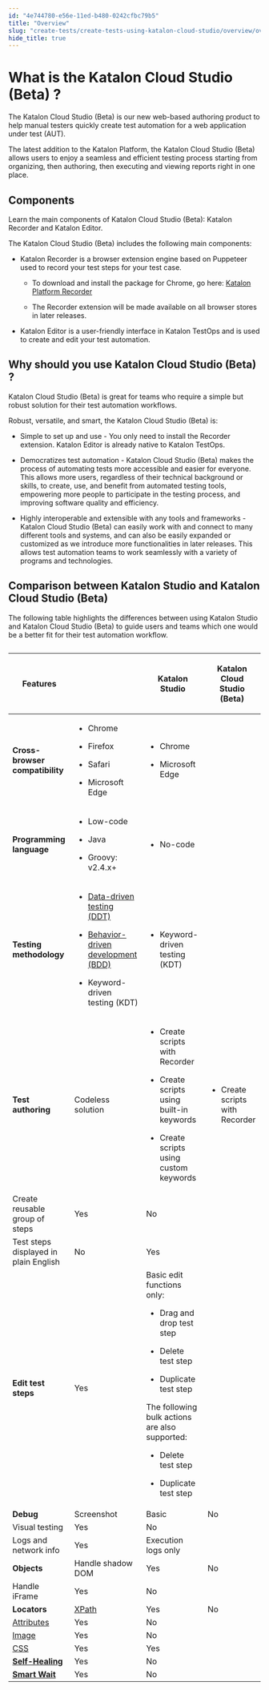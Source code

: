 ```yaml
---
id: "4e744780-e56e-11ed-b480-0242cfbc79b5"
title: "Overview"
slug: "create-tests/create-tests-using-katalon-cloud-studio/overview/overview"
hide_title: true
---
```


# <a id="concept-5127" class="anchor_top_offset"/><a id="ariaid-title1" class="anchor_top_offset"/>What is the <span xmlns="http://www.w3.org/1999/xhtml" className="ph">Katalon Cloud Studio (Beta)</span> ?

<p xmlns="http://www.w3.org/1999/xhtml" className="shortdesc">The <span className="ph">Katalon Cloud Studio (Beta)</span> is our new web-based authoring product to help manual testers quickly create test automation for a web application under test (AUT). </p> 
<p xmlns="http://www.w3.org/1999/xhtml" className="p">The latest addition to the <span className="ph">Katalon Platform</span>, the <span className="ph">Katalon Cloud Studio (Beta)</span> allows users to enjoy a seamless and efficient testing process starting from organizing, then authoring, then executing and viewing reports right in one place.</p> 

## <a id="concept-5127" class="anchor_top_offset"/>Components

<p xmlns="http://www.w3.org/1999/xhtml" className="shortdesc">Learn the main components of <span className="ph">Katalon Cloud Studio (Beta)</span>: <span className="ph">Katalon Recorder</span> and <span className="ph">Katalon Editor</span>.</p> 
<p xmlns="http://www.w3.org/1999/xhtml" className="p">The <span className="ph">Katalon Cloud Studio (Beta)</span> includes the following main components:</p> 
<ul xmlns="http://www.w3.org/1999/xhtml" className="ul"><li className="li"><p className="p"><span className="ph">Katalon Recorder</span> is a browser extension engine based on Puppeteer used to record your test steps for your test case.</p><ul className="ul"><li className="li"><p className="p"> To download and install the package for Chrome, go here: <a className="xref j-external-link" href="https://chrome.google.com/webstore/detail/katalon-platform-recorder/elnoebihidlheoapfooeobbpmjgebpcj/" target="_blank">Katalon Platform Recorder</a></p></li><li className="li"><p className="p">The Recorder extension will be made available on all browser stores in later releases.</p></li></ul></li><li className="li"><p className="p"><span className="ph">Katalon Editor</span> is a user-friendly interface in <span className="ph">Katalon TestOps</span> and is used to create and edit your test automation.</p></li></ul> 

## <a id="concept-5127" class="anchor_top_offset"/>Why should you use <span xmlns="http://www.w3.org/1999/xhtml" className="ph">Katalon Cloud Studio (Beta)</span> ?

<p xmlns="http://www.w3.org/1999/xhtml" className="shortdesc"><span className="ph">Katalon Cloud Studio (Beta)</span> is great for teams who require a simple but robust solution for their test automation workflows.</p> 
<div xmlns="http://www.w3.org/1999/xhtml" className="p">Robust, versatile, and smart, the <span className="ph">Katalon Cloud Studio (Beta)</span> is:<ul className="ul"><li className="li"><p className="p">Simple to set up and use - You only need to install the Recorder extension. <span className="ph">Katalon Editor</span> is already native to <span className="ph">Katalon TestOps</span>.</p></li><li className="li"><p className="p">Democratizes test automation - <span className="ph">Katalon Cloud Studio (Beta)</span> makes the process of automating tests more accessible and easier for everyone. This allows more users, regardless of their technical background or skills, to create, use, and benefit from automated testing tools, empowering more people to participate in the testing process, and improving software quality and efficiency.</p></li><li className="li"><p className="p">Highly interoperable and extensible with any tools and frameworks - <span className="ph">Katalon Cloud Studio (Beta)</span> can easily work with and connect to many different tools and systems, and can also be easily expanded or customized as we introduce more functionalities in later releases. This allows test automation teams to work seamlessly with a variety of programs and technologies.</p></li></ul></div>

## <a id="concept-5127" class="anchor_top_offset"/>Comparison between <span xmlns="http://www.w3.org/1999/xhtml" className="ph">Katalon Studio</span>  and <span xmlns="http://www.w3.org/1999/xhtml" className="ph">Katalon Cloud Studio (Beta)</span> 

<p xmlns="http://www.w3.org/1999/xhtml" className="shortdesc">The following table highlights the differences between using <span className="ph">Katalon Studio</span> and <span className="ph">Katalon Cloud Studio (Beta)</span> to guide users and teams which one would be a better fit for their test automation workflow.</p> 
<div xmlns="http://www.w3.org/1999/xhtml" className="p"><table className="table anchor_top_offset" id="concept-5127__212249c0-0027-4806-a362-6ef8dd648122"><caption /><colgroup><col style={{width: '25%'}} /><col style={{width: '25%'}} /><col style={{width: '25%'}} /><col style={{width: '25%'}} /></colgroup><thead className="thead"><tr className><th className="entry anchor_top_offset" id="concept-5127__212249c0-0027-4806-a362-6ef8dd648122__entry__1">Features</th><th className="entry anchor_top_offset" id="concept-5127__212249c0-0027-4806-a362-6ef8dd648122__entry__2" /><th className="entry anchor_top_offset" id="concept-5127__212249c0-0027-4806-a362-6ef8dd648122__entry__3"><span className="ph">Katalon Studio</span> </th><th className="entry anchor_top_offset" id="concept-5127__212249c0-0027-4806-a362-6ef8dd648122__entry__4"><p className="p"><span className="ph">Katalon Cloud Studio (Beta)</span> </p></th></tr></thead><tbody className="tbody"><tr className><td className="entry" headers="concept-5127__212249c0-0027-4806-a362-6ef8dd648122__entry__1 concept-5127__212249c0-0027-4806-a362-6ef8dd648122__entry__2 concept-5127__212249c0-0027-4806-a362-6ef8dd648122__entry__3 concept-5127__212249c0-0027-4806-a362-6ef8dd648122__entry__4 " colSpan={2}><strong className="ph b">Cross-browser compatibility</strong></td><td className="entry" headers="concept-5127__212249c0-0027-4806-a362-6ef8dd648122__entry__1 concept-5127__212249c0-0027-4806-a362-6ef8dd648122__entry__2 concept-5127__212249c0-0027-4806-a362-6ef8dd648122__entry__3 concept-5127__212249c0-0027-4806-a362-6ef8dd648122__entry__4 "><ul className="ul"><li className="li"><p className="p">Chrome</p></li><li className="li"><p className="p">Firefox</p></li><li className="li"><p className="p">Safari</p></li><li className="li"><p className="p">Microsoft Edge</p></li></ul></td><td className="entry" headers="concept-5127__212249c0-0027-4806-a362-6ef8dd648122__entry__1 concept-5127__212249c0-0027-4806-a362-6ef8dd648122__entry__2 concept-5127__212249c0-0027-4806-a362-6ef8dd648122__entry__3 concept-5127__212249c0-0027-4806-a362-6ef8dd648122__entry__4 "><ul className="ul"><li className="li"><p className="p">Chrome</p></li><li className="li"><p className="p">Microsoft Edge</p></li></ul></td></tr><tr className><td className="entry" headers="concept-5127__212249c0-0027-4806-a362-6ef8dd648122__entry__1 concept-5127__212249c0-0027-4806-a362-6ef8dd648122__entry__2 concept-5127__212249c0-0027-4806-a362-6ef8dd648122__entry__3 concept-5127__212249c0-0027-4806-a362-6ef8dd648122__entry__4 " colSpan={2}><strong className="ph b">Programming language</strong></td><td className="entry" headers="concept-5127__212249c0-0027-4806-a362-6ef8dd648122__entry__1 concept-5127__212249c0-0027-4806-a362-6ef8dd648122__entry__2 concept-5127__212249c0-0027-4806-a362-6ef8dd648122__entry__3 concept-5127__212249c0-0027-4806-a362-6ef8dd648122__entry__4 "><ul className="ul"><li className="li"><p className="p">Low-code</p></li><li className="li"><p className="p">Java</p></li><li className="li"><p className="p">Groovy: v2.4.x+</p></li></ul></td><td className="entry" headers="concept-5127__212249c0-0027-4806-a362-6ef8dd648122__entry__1 concept-5127__212249c0-0027-4806-a362-6ef8dd648122__entry__2 concept-5127__212249c0-0027-4806-a362-6ef8dd648122__entry__3 concept-5127__212249c0-0027-4806-a362-6ef8dd648122__entry__4 "><ul className="ul"><li className="li"><p className="p">No-code</p></li></ul></td></tr><tr className><td className="entry" headers="concept-5127__212249c0-0027-4806-a362-6ef8dd648122__entry__1 concept-5127__212249c0-0027-4806-a362-6ef8dd648122__entry__2 concept-5127__212249c0-0027-4806-a362-6ef8dd648122__entry__3 concept-5127__212249c0-0027-4806-a362-6ef8dd648122__entry__4 " colSpan={2}><strong className="ph b">Testing methodology</strong></td><td className="entry" headers="concept-5127__212249c0-0027-4806-a362-6ef8dd648122__entry__1 concept-5127__212249c0-0027-4806-a362-6ef8dd648122__entry__2 concept-5127__212249c0-0027-4806-a362-6ef8dd648122__entry__3 concept-5127__212249c0-0027-4806-a362-6ef8dd648122__entry__4 "><ul className="ul"><li className="li"><p className="p"><a className="xref" href="/docs/create-tests/data-driven-testing/data-driven-testing-with-katalon-studio">Data-driven testing (DDT)</a></p></li><li className="li"><p className="p"><a className="xref" href="/docs/integrations/supported-integrations/supported-integrations-in-katalon-platform#id_cucumber-features-file">Behavior-driven development (BDD)</a></p></li><li className="li"><p className="p">Keyword-driven testing (KDT)</p></li></ul></td><td className="entry" headers="concept-5127__212249c0-0027-4806-a362-6ef8dd648122__entry__1 concept-5127__212249c0-0027-4806-a362-6ef8dd648122__entry__2 concept-5127__212249c0-0027-4806-a362-6ef8dd648122__entry__3 concept-5127__212249c0-0027-4806-a362-6ef8dd648122__entry__4 "><ul className="ul"><li className="li"><p className="p">Keyword-driven testing (KDT)</p></li></ul></td></tr><tr className><td className="entry" headers="concept-5127__212249c0-0027-4806-a362-6ef8dd648122__entry__1 concept-5127__212249c0-0027-4806-a362-6ef8dd648122__entry__2 concept-5127__212249c0-0027-4806-a362-6ef8dd648122__entry__3 concept-5127__212249c0-0027-4806-a362-6ef8dd648122__entry__4 " rowSpan={3}><strong className="ph b">Test authoring</strong></td><td className="entry" headers="concept-5127__212249c0-0027-4806-a362-6ef8dd648122__entry__1 concept-5127__212249c0-0027-4806-a362-6ef8dd648122__entry__2 concept-5127__212249c0-0027-4806-a362-6ef8dd648122__entry__3 concept-5127__212249c0-0027-4806-a362-6ef8dd648122__entry__4 ">Codeless solution</td><td className="entry" headers="concept-5127__212249c0-0027-4806-a362-6ef8dd648122__entry__1 concept-5127__212249c0-0027-4806-a362-6ef8dd648122__entry__2 concept-5127__212249c0-0027-4806-a362-6ef8dd648122__entry__3 concept-5127__212249c0-0027-4806-a362-6ef8dd648122__entry__4 "><ul className="ul"><li className="li"><p className="p">Create scripts with Recorder</p></li><li className="li"><p className="p">Create scripts using built-in keywords</p></li><li className="li"><p className="p">Create scripts using custom keywords</p></li></ul></td><td className="entry" headers="concept-5127__212249c0-0027-4806-a362-6ef8dd648122__entry__1 concept-5127__212249c0-0027-4806-a362-6ef8dd648122__entry__2 concept-5127__212249c0-0027-4806-a362-6ef8dd648122__entry__3 concept-5127__212249c0-0027-4806-a362-6ef8dd648122__entry__4 "><ul className="ul"><li className="li"><p className="p">Create scripts with Recorder</p></li></ul></td></tr><tr className><td className="entry" headers="concept-5127__212249c0-0027-4806-a362-6ef8dd648122__entry__1 concept-5127__212249c0-0027-4806-a362-6ef8dd648122__entry__2 concept-5127__212249c0-0027-4806-a362-6ef8dd648122__entry__3 concept-5127__212249c0-0027-4806-a362-6ef8dd648122__entry__4 ">Create reusable group of steps</td><td className="entry" headers="concept-5127__212249c0-0027-4806-a362-6ef8dd648122__entry__1 concept-5127__212249c0-0027-4806-a362-6ef8dd648122__entry__2 concept-5127__212249c0-0027-4806-a362-6ef8dd648122__entry__3 concept-5127__212249c0-0027-4806-a362-6ef8dd648122__entry__4 ">Yes</td><td className="entry" headers="concept-5127__212249c0-0027-4806-a362-6ef8dd648122__entry__1 concept-5127__212249c0-0027-4806-a362-6ef8dd648122__entry__2 concept-5127__212249c0-0027-4806-a362-6ef8dd648122__entry__3 concept-5127__212249c0-0027-4806-a362-6ef8dd648122__entry__4 ">No</td></tr><tr className><td className="entry" headers="concept-5127__212249c0-0027-4806-a362-6ef8dd648122__entry__1 concept-5127__212249c0-0027-4806-a362-6ef8dd648122__entry__2 concept-5127__212249c0-0027-4806-a362-6ef8dd648122__entry__3 concept-5127__212249c0-0027-4806-a362-6ef8dd648122__entry__4 ">Test steps displayed in plain English</td><td className="entry" headers="concept-5127__212249c0-0027-4806-a362-6ef8dd648122__entry__1 concept-5127__212249c0-0027-4806-a362-6ef8dd648122__entry__2 concept-5127__212249c0-0027-4806-a362-6ef8dd648122__entry__3 concept-5127__212249c0-0027-4806-a362-6ef8dd648122__entry__4 ">No</td><td className="entry" headers="concept-5127__212249c0-0027-4806-a362-6ef8dd648122__entry__1 concept-5127__212249c0-0027-4806-a362-6ef8dd648122__entry__2 concept-5127__212249c0-0027-4806-a362-6ef8dd648122__entry__3 concept-5127__212249c0-0027-4806-a362-6ef8dd648122__entry__4 ">Yes</td></tr><tr className><td className="entry" headers="concept-5127__212249c0-0027-4806-a362-6ef8dd648122__entry__1 concept-5127__212249c0-0027-4806-a362-6ef8dd648122__entry__2 concept-5127__212249c0-0027-4806-a362-6ef8dd648122__entry__3 concept-5127__212249c0-0027-4806-a362-6ef8dd648122__entry__4 " colSpan={2}><strong className="ph b">Edit test steps</strong></td><td className="entry" headers="concept-5127__212249c0-0027-4806-a362-6ef8dd648122__entry__1 concept-5127__212249c0-0027-4806-a362-6ef8dd648122__entry__2 concept-5127__212249c0-0027-4806-a362-6ef8dd648122__entry__3 concept-5127__212249c0-0027-4806-a362-6ef8dd648122__entry__4 ">Yes</td><td className="entry" headers="concept-5127__212249c0-0027-4806-a362-6ef8dd648122__entry__1 concept-5127__212249c0-0027-4806-a362-6ef8dd648122__entry__2 concept-5127__212249c0-0027-4806-a362-6ef8dd648122__entry__3 concept-5127__212249c0-0027-4806-a362-6ef8dd648122__entry__4 ">Basic edit functions only:<ul className="ul"><li className="li"><p className="p">Drag and drop test step</p></li><li className="li"><p className="p">Delete test step</p></li><li className="li"><p className="p">Duplicate test step</p></li></ul><p className="p">The following bulk actions are also supported:</p><ul className="ul"><li className="li"><p className="p">Delete test step</p></li><li className="li"><p className="p">Duplicate test step</p></li></ul><p className="p" /></td></tr><tr className><td className="entry" headers="concept-5127__212249c0-0027-4806-a362-6ef8dd648122__entry__1 concept-5127__212249c0-0027-4806-a362-6ef8dd648122__entry__2 concept-5127__212249c0-0027-4806-a362-6ef8dd648122__entry__3 concept-5127__212249c0-0027-4806-a362-6ef8dd648122__entry__4 " rowSpan={3}><strong className="ph b">Debug</strong></td><td className="entry" headers="concept-5127__212249c0-0027-4806-a362-6ef8dd648122__entry__1 concept-5127__212249c0-0027-4806-a362-6ef8dd648122__entry__2 concept-5127__212249c0-0027-4806-a362-6ef8dd648122__entry__3 concept-5127__212249c0-0027-4806-a362-6ef8dd648122__entry__4 ">Screenshot</td><td className="entry" headers="concept-5127__212249c0-0027-4806-a362-6ef8dd648122__entry__1 concept-5127__212249c0-0027-4806-a362-6ef8dd648122__entry__2 concept-5127__212249c0-0027-4806-a362-6ef8dd648122__entry__3 concept-5127__212249c0-0027-4806-a362-6ef8dd648122__entry__4 ">Basic</td><td className="entry" headers="concept-5127__212249c0-0027-4806-a362-6ef8dd648122__entry__1 concept-5127__212249c0-0027-4806-a362-6ef8dd648122__entry__2 concept-5127__212249c0-0027-4806-a362-6ef8dd648122__entry__3 concept-5127__212249c0-0027-4806-a362-6ef8dd648122__entry__4 ">No</td></tr><tr className><td className="entry" headers="concept-5127__212249c0-0027-4806-a362-6ef8dd648122__entry__1 concept-5127__212249c0-0027-4806-a362-6ef8dd648122__entry__2 concept-5127__212249c0-0027-4806-a362-6ef8dd648122__entry__3 concept-5127__212249c0-0027-4806-a362-6ef8dd648122__entry__4 ">Visual testing</td><td className="entry" headers="concept-5127__212249c0-0027-4806-a362-6ef8dd648122__entry__1 concept-5127__212249c0-0027-4806-a362-6ef8dd648122__entry__2 concept-5127__212249c0-0027-4806-a362-6ef8dd648122__entry__3 concept-5127__212249c0-0027-4806-a362-6ef8dd648122__entry__4 ">Yes</td><td className="entry" headers="concept-5127__212249c0-0027-4806-a362-6ef8dd648122__entry__1 concept-5127__212249c0-0027-4806-a362-6ef8dd648122__entry__2 concept-5127__212249c0-0027-4806-a362-6ef8dd648122__entry__3 concept-5127__212249c0-0027-4806-a362-6ef8dd648122__entry__4 ">No</td></tr><tr className><td className="entry" headers="concept-5127__212249c0-0027-4806-a362-6ef8dd648122__entry__1 concept-5127__212249c0-0027-4806-a362-6ef8dd648122__entry__2 concept-5127__212249c0-0027-4806-a362-6ef8dd648122__entry__3 concept-5127__212249c0-0027-4806-a362-6ef8dd648122__entry__4 ">Logs and network info</td><td className="entry" headers="concept-5127__212249c0-0027-4806-a362-6ef8dd648122__entry__1 concept-5127__212249c0-0027-4806-a362-6ef8dd648122__entry__2 concept-5127__212249c0-0027-4806-a362-6ef8dd648122__entry__3 concept-5127__212249c0-0027-4806-a362-6ef8dd648122__entry__4 ">Yes</td><td className="entry" headers="concept-5127__212249c0-0027-4806-a362-6ef8dd648122__entry__1 concept-5127__212249c0-0027-4806-a362-6ef8dd648122__entry__2 concept-5127__212249c0-0027-4806-a362-6ef8dd648122__entry__3 concept-5127__212249c0-0027-4806-a362-6ef8dd648122__entry__4 ">Execution logs only</td></tr><tr className><td className="entry" headers="concept-5127__212249c0-0027-4806-a362-6ef8dd648122__entry__1 concept-5127__212249c0-0027-4806-a362-6ef8dd648122__entry__2 concept-5127__212249c0-0027-4806-a362-6ef8dd648122__entry__3 concept-5127__212249c0-0027-4806-a362-6ef8dd648122__entry__4 " rowSpan={2}><strong className="ph b">Objects</strong></td><td className="entry" headers="concept-5127__212249c0-0027-4806-a362-6ef8dd648122__entry__1 concept-5127__212249c0-0027-4806-a362-6ef8dd648122__entry__2 concept-5127__212249c0-0027-4806-a362-6ef8dd648122__entry__3 concept-5127__212249c0-0027-4806-a362-6ef8dd648122__entry__4 ">Handle shadow DOM</td><td className="entry" headers="concept-5127__212249c0-0027-4806-a362-6ef8dd648122__entry__1 concept-5127__212249c0-0027-4806-a362-6ef8dd648122__entry__2 concept-5127__212249c0-0027-4806-a362-6ef8dd648122__entry__3 concept-5127__212249c0-0027-4806-a362-6ef8dd648122__entry__4 ">Yes</td><td className="entry" headers="concept-5127__212249c0-0027-4806-a362-6ef8dd648122__entry__1 concept-5127__212249c0-0027-4806-a362-6ef8dd648122__entry__2 concept-5127__212249c0-0027-4806-a362-6ef8dd648122__entry__3 concept-5127__212249c0-0027-4806-a362-6ef8dd648122__entry__4 ">No</td></tr><tr className><td className="entry" headers="concept-5127__212249c0-0027-4806-a362-6ef8dd648122__entry__1 concept-5127__212249c0-0027-4806-a362-6ef8dd648122__entry__2 concept-5127__212249c0-0027-4806-a362-6ef8dd648122__entry__3 concept-5127__212249c0-0027-4806-a362-6ef8dd648122__entry__4 ">Handle iFrame</td><td className="entry" headers="concept-5127__212249c0-0027-4806-a362-6ef8dd648122__entry__1 concept-5127__212249c0-0027-4806-a362-6ef8dd648122__entry__2 concept-5127__212249c0-0027-4806-a362-6ef8dd648122__entry__3 concept-5127__212249c0-0027-4806-a362-6ef8dd648122__entry__4 ">Yes</td><td className="entry" headers="concept-5127__212249c0-0027-4806-a362-6ef8dd648122__entry__1 concept-5127__212249c0-0027-4806-a362-6ef8dd648122__entry__2 concept-5127__212249c0-0027-4806-a362-6ef8dd648122__entry__3 concept-5127__212249c0-0027-4806-a362-6ef8dd648122__entry__4 ">No</td></tr><tr className><td className="entry" headers="concept-5127__212249c0-0027-4806-a362-6ef8dd648122__entry__1 concept-5127__212249c0-0027-4806-a362-6ef8dd648122__entry__2 concept-5127__212249c0-0027-4806-a362-6ef8dd648122__entry__3 concept-5127__212249c0-0027-4806-a362-6ef8dd648122__entry__4 " rowSpan={4}><strong className="ph b">Locators</strong></td><td className="entry" headers="concept-5127__212249c0-0027-4806-a362-6ef8dd648122__entry__1 concept-5127__212249c0-0027-4806-a362-6ef8dd648122__entry__2 concept-5127__212249c0-0027-4806-a362-6ef8dd648122__entry__3 concept-5127__212249c0-0027-4806-a362-6ef8dd648122__entry__4 "><a className="xref" href="/docs/create-tests/test-objects/web-test-objects/selection-methods-for-web-tests-in-katalon-studio#id_5">XPath</a></td><td className="entry" headers="concept-5127__212249c0-0027-4806-a362-6ef8dd648122__entry__1 concept-5127__212249c0-0027-4806-a362-6ef8dd648122__entry__2 concept-5127__212249c0-0027-4806-a362-6ef8dd648122__entry__3 concept-5127__212249c0-0027-4806-a362-6ef8dd648122__entry__4 ">Yes</td><td className="entry" headers="concept-5127__212249c0-0027-4806-a362-6ef8dd648122__entry__1 concept-5127__212249c0-0027-4806-a362-6ef8dd648122__entry__2 concept-5127__212249c0-0027-4806-a362-6ef8dd648122__entry__3 concept-5127__212249c0-0027-4806-a362-6ef8dd648122__entry__4 ">No</td></tr><tr className><td className="entry" headers="concept-5127__212249c0-0027-4806-a362-6ef8dd648122__entry__1 concept-5127__212249c0-0027-4806-a362-6ef8dd648122__entry__2 concept-5127__212249c0-0027-4806-a362-6ef8dd648122__entry__3 concept-5127__212249c0-0027-4806-a362-6ef8dd648122__entry__4 "><a className="xref" href="/docs/create-tests/test-objects/web-test-objects/selection-methods-for-web-tests-in-katalon-studio#id_6">Attributes</a></td><td className="entry" headers="concept-5127__212249c0-0027-4806-a362-6ef8dd648122__entry__1 concept-5127__212249c0-0027-4806-a362-6ef8dd648122__entry__2 concept-5127__212249c0-0027-4806-a362-6ef8dd648122__entry__3 concept-5127__212249c0-0027-4806-a362-6ef8dd648122__entry__4 ">Yes</td><td className="entry" headers="concept-5127__212249c0-0027-4806-a362-6ef8dd648122__entry__1 concept-5127__212249c0-0027-4806-a362-6ef8dd648122__entry__2 concept-5127__212249c0-0027-4806-a362-6ef8dd648122__entry__3 concept-5127__212249c0-0027-4806-a362-6ef8dd648122__entry__4 ">No</td></tr><tr className><td className="entry" headers="concept-5127__212249c0-0027-4806-a362-6ef8dd648122__entry__1 concept-5127__212249c0-0027-4806-a362-6ef8dd648122__entry__2 concept-5127__212249c0-0027-4806-a362-6ef8dd648122__entry__3 concept-5127__212249c0-0027-4806-a362-6ef8dd648122__entry__4 "><a className="xref" href="/docs/create-tests/test-objects/web-test-objects/selection-methods-for-web-tests-in-katalon-studio#id_9">Image</a></td><td className="entry" headers="concept-5127__212249c0-0027-4806-a362-6ef8dd648122__entry__1 concept-5127__212249c0-0027-4806-a362-6ef8dd648122__entry__2 concept-5127__212249c0-0027-4806-a362-6ef8dd648122__entry__3 concept-5127__212249c0-0027-4806-a362-6ef8dd648122__entry__4 ">Yes</td><td className="entry" headers="concept-5127__212249c0-0027-4806-a362-6ef8dd648122__entry__1 concept-5127__212249c0-0027-4806-a362-6ef8dd648122__entry__2 concept-5127__212249c0-0027-4806-a362-6ef8dd648122__entry__3 concept-5127__212249c0-0027-4806-a362-6ef8dd648122__entry__4 ">No</td></tr><tr className><td className="entry" headers="concept-5127__212249c0-0027-4806-a362-6ef8dd648122__entry__1 concept-5127__212249c0-0027-4806-a362-6ef8dd648122__entry__2 concept-5127__212249c0-0027-4806-a362-6ef8dd648122__entry__3 concept-5127__212249c0-0027-4806-a362-6ef8dd648122__entry__4 "><a className="xref" href="/docs/create-tests/test-objects/web-test-objects/selection-methods-for-web-tests-in-katalon-studio#id_7">CSS</a></td><td className="entry" headers="concept-5127__212249c0-0027-4806-a362-6ef8dd648122__entry__1 concept-5127__212249c0-0027-4806-a362-6ef8dd648122__entry__2 concept-5127__212249c0-0027-4806-a362-6ef8dd648122__entry__3 concept-5127__212249c0-0027-4806-a362-6ef8dd648122__entry__4 ">Yes</td><td className="entry" headers="concept-5127__212249c0-0027-4806-a362-6ef8dd648122__entry__1 concept-5127__212249c0-0027-4806-a362-6ef8dd648122__entry__2 concept-5127__212249c0-0027-4806-a362-6ef8dd648122__entry__3 concept-5127__212249c0-0027-4806-a362-6ef8dd648122__entry__4 ">Yes</td></tr><tr className><td className="entry" headers="concept-5127__212249c0-0027-4806-a362-6ef8dd648122__entry__1 concept-5127__212249c0-0027-4806-a362-6ef8dd648122__entry__2 concept-5127__212249c0-0027-4806-a362-6ef8dd648122__entry__3 concept-5127__212249c0-0027-4806-a362-6ef8dd648122__entry__4 " colSpan={2}><strong className="ph b"><a className="xref" href="/docs/maintain/self-healing-tests-in-katalon-studio">Self-Healing</a></strong></td><td className="entry" headers="concept-5127__212249c0-0027-4806-a362-6ef8dd648122__entry__1 concept-5127__212249c0-0027-4806-a362-6ef8dd648122__entry__2 concept-5127__212249c0-0027-4806-a362-6ef8dd648122__entry__3 concept-5127__212249c0-0027-4806-a362-6ef8dd648122__entry__4 ">Yes</td><td className="entry" headers="concept-5127__212249c0-0027-4806-a362-6ef8dd648122__entry__1 concept-5127__212249c0-0027-4806-a362-6ef8dd648122__entry__2 concept-5127__212249c0-0027-4806-a362-6ef8dd648122__entry__3 concept-5127__212249c0-0027-4806-a362-6ef8dd648122__entry__4 ">No</td></tr><tr className><td className="entry" headers="concept-5127__212249c0-0027-4806-a362-6ef8dd648122__entry__1 concept-5127__212249c0-0027-4806-a362-6ef8dd648122__entry__2 concept-5127__212249c0-0027-4806-a362-6ef8dd648122__entry__3 concept-5127__212249c0-0027-4806-a362-6ef8dd648122__entry__4 " colSpan={2}><strong className="ph b"><a className="xref" href="/docs/create-tests/record-and-spy/webui-record-and-spy-utilities/smart-wait-function">Smart Wait</a></strong></td><td className="entry" headers="concept-5127__212249c0-0027-4806-a362-6ef8dd648122__entry__1 concept-5127__212249c0-0027-4806-a362-6ef8dd648122__entry__2 concept-5127__212249c0-0027-4806-a362-6ef8dd648122__entry__3 concept-5127__212249c0-0027-4806-a362-6ef8dd648122__entry__4 ">Yes</td><td className="entry" headers="concept-5127__212249c0-0027-4806-a362-6ef8dd648122__entry__1 concept-5127__212249c0-0027-4806-a362-6ef8dd648122__entry__2 concept-5127__212249c0-0027-4806-a362-6ef8dd648122__entry__3 concept-5127__212249c0-0027-4806-a362-6ef8dd648122__entry__4 ">No</td></tr></tbody></table></div>
